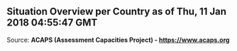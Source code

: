 ## Situation Overview per Country as of Thu, 11 Jan 2018 04:55:47 GMT

Source: **ACAPS (Assessment Capacities Project) - https://www.acaps.org**